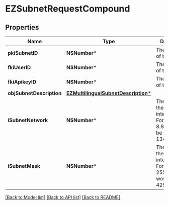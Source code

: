 # EZSubnetRequestCompound

## Properties
Name | Type | Description | Notes
------------ | ------------- | ------------- | -------------
**pkiSubnetID** | **NSNumber*** | The unique ID of the Subnet | [optional] 
**fkiUserID** | **NSNumber*** | The unique ID of the User | [optional] 
**fkiApikeyID** | **NSNumber*** | The unique ID of the Apikey | [optional] 
**objSubnetDescription** | [**EZMultilingualSubnetDescription***](EZMultilingualSubnetDescription.md) |  | 
**iSubnetNetwork** | **NSNumber*** | The network of the Subnet in integer form. For example 8.8.8.0 would be 134744064 | 
**iSubnetMask** | **NSNumber*** | The mask of the Subnet  in integer form. For example 255.255.255.0 would be 4294967040 | 

[[Back to Model list]](../README.md#documentation-for-models) [[Back to API list]](../README.md#documentation-for-api-endpoints) [[Back to README]](../README.md)


